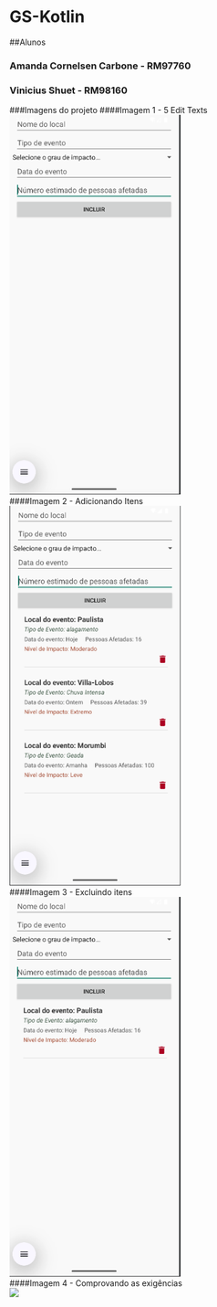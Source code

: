 # GS-Kotlin 
##Alunos 
### Amanda Cornelsen Carbone - RM97760
### Vinicius Shuet - RM98160 <br>

###Imagens do projeto 
####Imagem 1 - 5 Edit Texts <br>
<img src="images/Tela 1 - 5 EditText.png" width="300"/> <br>
####Imagem 2 - Adicionando Itens <br>
<img src="images/Tela 2 - Adicionando itens.png" width="300"/> <br>
####Imagem 3 - Excluindo itens <br>
<img src="images/Tela 3 - Excluindo itens.png" width="300"/> <br> 
####Imagem 4 - Comprovando as exigências <br> 
<img src="images/Tela 4 - Comprovando as exigÊncias.png" width="300"/> <br>
